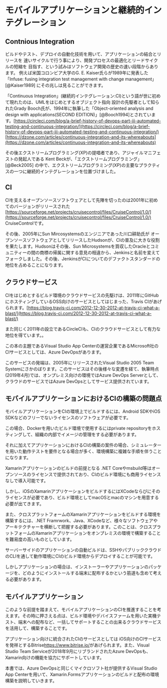 
# モバイルアプリケーションと継続的インテグレーション

## Contnious Integration

ビルドやテスト、デプロイの自動化技術を用いて、アプリケーションの結合とリリースを
速いサイクルで行う事により、開発プロセスの最適化とリードサイクルの短縮を
目指す、という試みはソフトウェア開発の歴史の速い段階からあります。
例えば米国コロンビア大学のG. E. Kaiser氏らが1989年に発表した「Infuse: fusing integration test management with change management」[@Kaiser1989]  にその兆しは見ることができます。

「Continuous  Integration」(継続的インテグレーション:CI)という語が世に初めて現れたのは、UMLをはじめとするオブジェクト指向
設計の先駆者として知られたGrady Booch氏が、1994年に執筆した「Object-oriented analysis and design with applications(SECOND EDITION)」[@Booch1994]とされています。<span class="footnote">[https://circleci.com/blog/a-brief-history-of-devops-part-iii-automated-testing-and-continuous-integration/](https://circleci.com/blog/a-brief-history-of-devops-part-iii-automated-testing-and-continuous-integration/)</span><span class="footnote">[https://dzone.com/articles/continuous-integration-and-its-whereabouts](https://dzone.com/articles/continuous-integration-and-its-whereabouts) </span>

その後エクストリームプログラミング(XP)の提唱者であり、アジャイルマニフェストの発起人である
Kent Beckが、「エクストリームプログラミング」[@Beck2005] の中で、エクストリームプログラミング(XP)の主要なプラクティスの一つに継続的インテグレーションを位置づけました。

## CI

CIを支えるオープンソースソフトウェアとして先陣を切ったのは2001年に初めてのバージョンがリリースされた <span class="footnote">[https://sourceforge.net/projects/cruisecontrol/files/CruiseControl/1.0/](https://sourceforge.net/projects/cruisecontrol/files/CruiseControl/1.0/)</span>  CruiseControlです。

その後、2005年にSun Mircosystemsのエンジニアであった川口耕助氏が
オープンソースソフトウェアとしてリリースしたHudsonが、CIの普及に大きな役割を果たします。Hudsonはその後、Sun Microsystemsを買収したOracleとコミュニティーの間の商標の帰属に関する意見の相違から、Jenkinsと名前を変えてフォークしました。その後、JenkinsがCIについてのデファクトスタンダードの地位を占めることになります。

## クラウドサービス

CIをはじめとするビルド環境のクラウドサービスの先駆けは、2011年にGitHubにホスティングしているOSS向けのサービスとしてはじまった、Travis CIがあげられます。<span class="footnote">[https://blog.travis-ci.com/2012-12-30-2012-at-travis-ci-what-a-blast/](https://blog.travis-ci.com/2012-12-30-2012-at-travis-ci-what-a-blast/)</span>

また同じく2011年の設立であるCircleCIも、CIのクラウドサービスとして有力な地位を得ています。。

この本の主題であるVisual Studio App Centerの運営企業であるMicrosoft社のCIサービスとしては、Azure DevOpsがあります。

このサービスの発端は、2005年にリリースされたVisual Studio 2005 Team Systemにさかのぼります。このサービスはその後様々な変遷を経て、執筆時点(2019年4月)では、オンプレミス向けの環境ではAzure DevOps Serverとして、クラウドのサービスではAzure DevOpsとしてサービス提供されています。

## モバイルアプリケーションにおけるCIの構築の問題点

モバイルアプリケーションをCIの環境上でビルドするには、Android SDKやiOS SDKなどのフリーでないライセンスのソフトウェアが必要です。

この場合、Dockerを用いたビルド環境で使用するにはprivate repositoryをホスティングして、組織の内部でイメージの管理をする必要があります。

それに加えてアプリケーションにおけるCIの構築の案件の場合、シミュレーターを用いた動作テストを要件となる場合が多く、環境構築に複雑な手順を伴うことになります。

Xamarinアプリケーションのビルドの前提となる .NET Coreやmsbuild等はオープンソースのライセンスで提供されており、CIのビルド環境にも商用ライセンスなしで導入可能です。

しかし、iOSのXamarinアプリケーションをビルドするにはXCodeならびにそのライセンスが必要であり、ビルド環境としてmacOSとmacのマシンを用意する必要が出てきます。

また、クロスプラットフォームのXamarinアプリケーションをビルドする環境を構築するには、.NET Framrwork、Java、XCodeなど、様々なソフトウェアやアーキテクチャーを横断して把握する必要があります。このことは、クロスプラットフォームのXamarinアプリケーションをオンプレミスの環境で構築することを難易度の高いものとしています。

サーバーサイドのアプリケーションの自動ビルドは、SSHやパブリッククラウドのCLIを通して動作環境にCIのビルド環境からデプロイすることが可能です。

しかしアプリケーションの場合は、インストーラーやアプリケーションのパッケージを、どのようにインストールする端末に配布するかという筋道も含めて考える必要があります。

## モバイルアプリケーション

このような前提を踏まえて、モバイルアプリケーションのCIを推進することを考えます。その時に押さえる点は、ビルド環境やデバイスファームを用いた実機テスト、端末への配布など、一括してサポートすることの出来るクラウドサービスを活用して、構築することです。

アプリケーション向けに統合されたCIのサービスとしては
iOS向けのCIサービスを発祥とするBitrise<span class="footnote">https://www.bitrise.io/</span>があげられます。また、Visual Studio Team Serviceが2018年9月にリブランドされたAzure DevOpsも、Xamarin向けの機能を協力にサポートしています。

本書では、Azure DevOpsと同じくマイクロソフト社が提供するVisual Studio App Centerを用いて、Xamarin.Formsアプリケーションのビルドと配布の環境構築を説明していきます。
